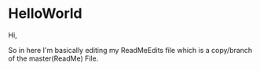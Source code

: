 # HelloWorld


Hi,

So in here I'm basically editing my ReadMeEdits file which is a copy/branch of the master(ReadMe) File.

